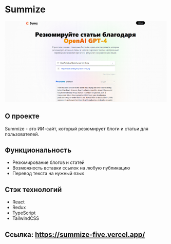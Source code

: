 # Summize

![Summize homepage](./src/assets/Summize.png)

## О проекте

Summize - это ИИ-сайт, который резюмирует блоги и статьи для пользователей.

## Функциональность

-   Резюмирование блогов и статей
-   Возможность вставки ссылок на любую публикацию
-   Перевод текста на нужный язык

## Стэк технологий

-   React
-   Redux
-   TypeScript
-   TailwindCSS

## Ссылка: https://summize-five.vercel.app/
